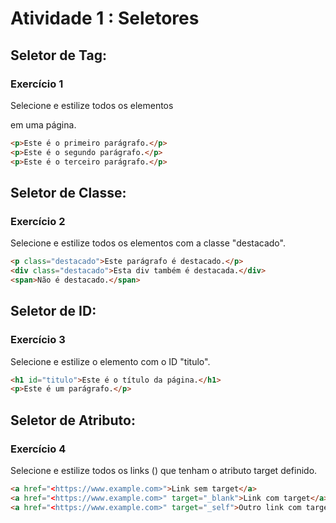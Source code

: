 # Atividade 1 : Seletores

## Seletor de Tag:
### Exercício 1
Selecione e estilize todos os elementos <p> em uma página.

```html
<p>Este é o primeiro parágrafo.</p>
<p>Este é o segundo parágrafo.</p>
<p>Este é o terceiro parágrafo.</p>
```

## Seletor de Classe:
### Exercício 2
Selecione e estilize todos os elementos com a classe "destacado".
```html
<p class="destacado">Este parágrafo é destacado.</p>
<div class="destacado">Esta div também é destacada.</div>
<span>Não é destacado.</span>
```
## Seletor de ID:
### Exercício 3
Selecione e estilize o elemento com o ID "titulo".
```html
<h1 id="titulo">Este é o título da página.</h1>
<p>Este é um parágrafo.</p>
```

## Seletor de Atributo:
### Exercício 4
Selecione e estilize todos os links (<a>) que tenham o atributo target definido.
```html
<a href="<https://www.example.com>">Link sem target</a>
<a href="<https://www.example.com>" target="_blank">Link com target</a>
<a href="<https://www.example.com>" target="_self">Outro link com target</a>
```